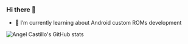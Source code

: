 ### Hi there 👋
<!--
**acastillorobles77/acastillorobles77** is a ✨ _special_ ✨ repository because its `README.md` (this file) appears on your GitHub profile.

Here are some ideas to get you started:

- 🔭 I’m currently working on ...

- 👯 I’m looking to collaborate on ...
- 🤔 I’m looking for help with ...
- 💬 Ask me about ...
- 📫 How to reach me: ...
- 😄 Pronouns: ...
- ⚡ Fun fact: ...
-->
- 🌱 I’m currently learning about Android custom ROMs development

![Angel Castillo's GitHub stats](https://github-readme-stats.vercel.app/api?username=acastillorobles77&count_private=true&theme=tokyonight)
